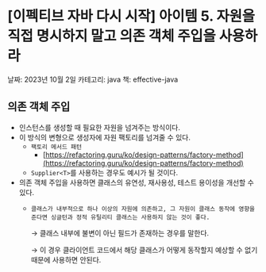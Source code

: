 # [이펙티브 자바 다시 시작] 아이템 5. 자원을 직접 명시하지 말고 의존 객체 주입을 사용하라

날짜: 2023년 10월 2일
카테고리: java
책: effective-java

## 의존 객체 주입

- 인스턴스를 생성할 때 필요한 자원을 넘겨주는 방식이다.
- 이 방식의 변형으로 생성자에 자원 팩토리를 넘겨줄 수 있다.
    - `팩토리 메서드 패턴`
        - [https://refactoring.guru/ko/design-patterns/factory-method](https://refactoring.guru/ko/design-patterns/factory-method)
    - `Supplier<T>`를 사용하는 경우도 예시가 될 것이다.
- 의존 객체 주입을 사용하면 클래스의 유연성, 재사용성, 테스트 용이성을 개선할 수 있다.
    - `클래스가 내부적으로 하나 이상의 자원에 의존하고, 그 자원이 클래스 동작에 영향을 준다면 싱글턴과 정적 유틸리티 클래스는 사용하지 않는 것이 좋다.`
        
        → 클래스 내부에 불변이 아닌 필드가 존재하는 경우를 말한다.
        
        → 이 경우 클라이언트 코드에서 해당 클래스가 어떻게 동작할지 예상할 수 없기 때문에 사용하면 안된다.